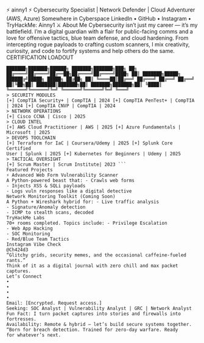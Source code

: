 ⚡ ainny1 ⚡
Cybersecurity Specialist | Network Defender | Cloud Adventurer
(AWS, Azure)
Somewhere in Cyberspace
LinkedIn • GitHub • Instagram • TryHackMe: Ainny1
⚔ About Me
Cybersecurity isn’t just my career — it’s my battlefield.
I’m a digital guardian with a flair for public-facing comms and a love for
offensive tactics, blue team defense, and cloud hardening.
From intercepting rogue payloads to crafting custom scanners, I mix
creativity, curiosity, and code to fortify systems and help others do the
same.
CERTIFICATION LOADOUT
``` ┌──────────────────────────────────────┐ | SYSTEM BOOT >> CREDENTIAL STACK | └──────────────────────────────────────┘
███████╗███████╗██████╗ ███████╗███████╗███╗ ██╗ ██╔════╝██╔════╝██╔══██╗██╔════╝██╔════╝████╗ ██║ ███████╗█████╗ ██████╔╝█████╗ █████╗ ██╔██╗ ██║ ╚════██║██╔══╝ ██╔═══╝ ██╔══╝ ██╔══╝ ██║╚██╗██║ ███████║███████╗██║ ███████╗███████╗██║ ╚████║ ╚══════╝╚══════╝╚═╝ ╚══════╝╚══════╝╚═╝ ╚═══╝
> SECURITY MODULES
[+] CompTIA Security+ | CompTIA | 2024 [+] CompTIA PenTest+ | CompTIA
| 2024 [+] CompTIA CNVP | CompTIA | 2024
> NETWORK OPERATIONS
[+] Cisco CCNA | Cisco | 2025
> CLOUD INTEL
[+] AWS Cloud Practitioner | AWS | 2025 [+] Azure Fundamentals |
Microsoft | 2025
> DEVOPS TOOLCHAIN
[+] Terraform for IaC | Coursera/Udemy | 2025 [+] Splunk Core Certified
User | Splunk | 2025 [+] Kubernetes for Beginners | Udemy | 2025
> TACTICAL OVERSIGHT
[+] Scrum Master | Scrum Institute| 2023 ```
Featured Projects
⚡ Advanced Web Form Vulnerability Scanner
A Python-powered beast that: - Crawls web forms
- Injects XSS & SQLi payloads
- Logs vuln responses like a digital detective
Network Monitoring Toolkit (Coming Soon)
A Python + Wireshark hybrid for: - Live traffic analysis
- Signature/Anomaly detection
- ICMP to stealth scans, decoded
TryHackMe Labs
70+ rooms completed. Topics include: - Privilege Escalation
- Web App Hacking
- SOC Monitoring
- Red/Blue Team Tactics
Instagram Vibe Check
@Ch424d3
“Glitchy grids, security memes, and the occasional caffeine-fueled
rants.”
Think of it as a digital journal with zero chill and max packet
captures.
Let’s Connect
•
•
•
•
Email: [Encrypted. Request access.]
Seeking: SOC Analyst | Vulnerability Analyst | GRC | Network Analyst
Fun Fact: I turn packet captures into stories and firewalls into
fortresses.
Availability: Remote & hybrid — let’s build secure systems together.
“Born for breach detection. Trained for zero-day warfare. Ready
for whatever’s next.